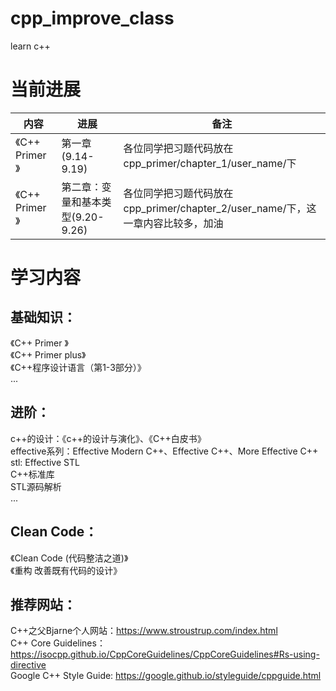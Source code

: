 # cpp_improve_class
learn c++

# 当前进展
| 内容            | 进展                              | 备注                                                                            |
| --------------- | --------------------------------- | ------------------------------------------------------------------------------- |
| 《C++ Primer 》 | 第一章(9.14-9.19)                 | 各位同学把习题代码放在cpp_primer/chapter_1/user_name/下                         |
| 《C++ Primer 》 | 第二章：变量和基本类型(9.20-9.26) | 各位同学把习题代码放在cpp_primer/chapter_2/user_name/下，这一章内容比较多，加油 |



# 学习内容
## 基础知识：
《C++ Primer 》</br>
《C++ Primer plus》</br>
《C++程序设计语言（第1-3部分）》</br>
...
## 进阶：
c++的设计：《c++的设计与演化》、《C++白皮书》</br>
effective系列：Effective Modern C++、Effective C++、More Effective C++</br>
stl: Effective STL</br>
C++标准库</br>
STL源码解析</br>
...
## Clean Code：
《Clean Code (代码整洁之道)》</br>
《重构 改善既有代码的设计》</br>

## 推荐网站：
C++之父Bjarne个人网站：https://www.stroustrup.com/index.html</br>
C++ Core Guidelines：https://isocpp.github.io/CppCoreGuidelines/CppCoreGuidelines#Rs-using-directive</br>
Google C++ Style Guide: https://google.github.io/styleguide/cppguide.html</br>
